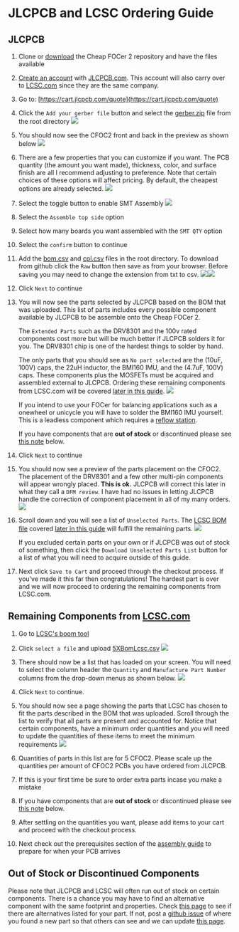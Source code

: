 # JLCPCB and LCSC Ordering Guide

## JLCPCB

1. Clone or [download](https://github.com/shamansystems/Cheap-FOCer-2/archive/master.zip) the Cheap FOCer 2 repository and have the files available

1. [Create an account](https://passport.easyeda.com/register) with [JLCPCB.com](http://JLCPCB.com). This account will also carry over to [LCSC.com](http://LCSC.com) since they are the same company.

1. Go to: [https://cart.jlcpcb.com/quote](https://cart.jlcpcb.com/quote)

1. Click the `Add your gerber file` button and select the [gerber.zip](../../gerber.zip) file from the root directory ![](images/addGerber.png)

1. You should now see the CFOC2 front and back in the preview as shown below ![](images/a33759f1b319649d610ba648f7687170_html_94f708f.png)

1. There are a few properties that you can customize if you want. The PCB quantity (the amount you want made), thickness, color, and surface finish are all I recommend adjusting to preference. Note that certain choices of these options will affect pricing. By default, the cheapest options are already selected. ![](images/a33759f1b319649d610ba648f7687170_html_c9b46488.png)

1. Select the toggle button to enable SMT Assembly ![](images/a33759f1b319649d610ba648f7687170_html_ab889d60.png)

1. Select the `Assemble top side` option

1. Select how many boards you want assembled with the `SMT QTY` option

1. Select the `confirm` button to continue

1. Add the [bom.csv](../../bom.csv) and [cpl.csv](../../cpl.csv) files in the root directory.  To download from github click the `Raw` button then save as from your browser.  Before saving you may need to change the extension from txt to csv.  ![](images/downloadCsvFromGithub.gif)![](images/a33759f1b319649d610ba648f7687170_html_f09ce745.png)

1. Click `Next` to continue

1.
    You will now see the parts selected by JLCPCB based on the BOM that was uploaded. This list of parts includes every possible component available by JLCPCB to be assemble onto the Cheap FOCer 2.

    The `Extended Parts` such as the DRV8301 and the 100v rated components cost more but will be much better if JLCPCB solders it for you.  The DRV8301 chip is one of the hardest things to solder by hand.

    The only parts that you should see as `No part selected` are the (10uF, 100V) caps, the 22uH inductor, the BMI160 IMU, and the (4.7uF, 100V) caps. These components plus the MOSFETs must be acquired and assembled external to JLCPCB. Ordering these remaining components from LCSC.com will be covered [later in this guide](#remaining-components-from-lcsccom).
    ![](images/noPartsSelected.png)

    If you intend to use your FOCer for balancing applications such as a onewheel or unicycle you will have to solder the BMI160 IMU yourself. This is a leadless component which requires a [reflow station](https://www.aliexpress.com/item/32747661606.html).

    If you have components that are **out of stock** or discontinued please see [this note](#out-of-stock-or-discontinued-components) below.

1. Click `Next` to continue

1. You should now see a preview of the parts placement on the CFOC2. The placement of the DRV8301 and a few other multi-pin components will appear wrongly placed. **This is ok.** JLCPCB will correct this later in what they call a `DFM review`. I have had no issues in letting JLCPCB handle the correction of component placement in all of my many orders. ![](images/a33759f1b319649d610ba648f7687170_html_a3977b4e.png)

1.
    Scroll down and you will see a list of `Unselected Parts`. The [LCSC BOM file](../../5XBomLcsc.csv) covered [later in this guide](#remaining-components-from-lcsccom) will fulfill the remaining parts.
    ![](images/unselectedParts.png)

    If you excluded certain parts on your own or if JLCPCB was out of stock of something, then click the `Download Unselected Parts List` button for a list of what you will need to acquire outside of this guide.

1. Next click `Save to Cart` and proceed through the checkout process. If you’ve made it this far then congratulations! The hardest part is over and we will now proceed to ordering the remaining components from LCSC.com.

## Remaining Components from [LCSC.com](http://lcsc.com)

1. Go to [LCSC's boom tool](https://lcsc.com/bom.html#/upload)

1. Click `select a file` and upload [5XBomLcsc.csv](../../5XBomLcsc.csv)
![](images/a33759f1b319649d610ba648f7687170_html_9af9f958.png)

1. There should now be a list that has loaded on your screen. You will need to select the column header the `Quantity` and `Manufacture Part Number` columns from the drop-down menus as shown below.
    ![](images/bomLcscColumnSelection.png)

1. Click `Next` to continue.

1. You should now see a page showing the parts that LCSC has chosen to fit the parts described in the BOM that was uploaded. Scroll through the list to verify that all parts are present and accounted for. Notice that certain components, have a minimum order quantities and you will need to update the quantities of these items to meet the minimum requirements
    ![](images/a33759f1b319649d610ba648f7687170_html_fab8b969.png)

1. Quantities of parts in this list are for 5 CFOC2. Please scale up the quantities per amount of CFOC2 PCBs you have ordered from JLCPCB.
1. If this is your first time be sure to order extra parts incase you make a mistake

1. If you have components that are **out of stock** or discontinued please see [this note](#out-of-stock-or-discontinued-components) below.

1. After settling on the quantities you want, please add items to your cart and proceed with the checkout process.

1. Next check out the prerequisites section of the [assembly guide](../Assembly/) to prepare for when your PCB arrives

## Out of Stock or Discontinued Components

Please note that JLCPCB and LCSC will often run out of stock on certain components. There is a chance you may have to find an alternative component with the same footprint and properties. Check [this page](outOfStock.md) to see if there are alternatives listed for your part.  If not, post a [github issue](https://github.com/shamansystems/Cheap-FOCer-2/issues) of where you found a new part so that others can see and we can update [this page](outOfStock.md).  
